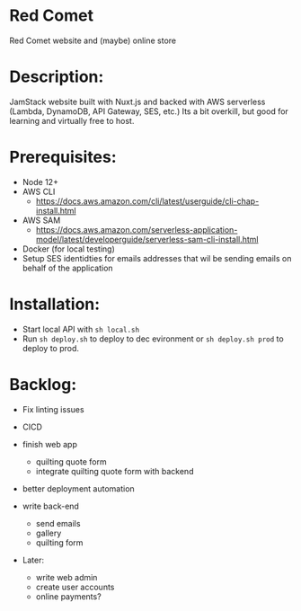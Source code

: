 # Red Comet
Red Comet website and (maybe) online store

# Description:
JamStack website built with Nuxt.js and backed with AWS serverless (Lambda, DynamoDB, API Gateway, SES, etc.)  Its a bit overkill, but good for learning and virtually free to host.

# Prerequisites:
- Node 12+
- AWS CLI
  - https://docs.aws.amazon.com/cli/latest/userguide/cli-chap-install.html
- AWS SAM
  - https://docs.aws.amazon.com/serverless-application-model/latest/developerguide/serverless-sam-cli-install.html
- Docker (for local testing)
- Setup SES identidties for emails addresses that wil be sending emails on behalf of the application

# Installation:
- Start local API with `sh local.sh`
- Run `sh deploy.sh` to deploy to dec evironment or `sh deploy.sh prod` to deploy to prod.

# Backlog:
- Fix linting issues
- CICD
- finish web app
  - quilting quote form
  - integrate quilting quote form with backend
- better deployment automation
- write back-end
  - send emails 
  - gallery
  - quilting form

- Later:
  - write web admin
  - create user accounts
  - online payments?

